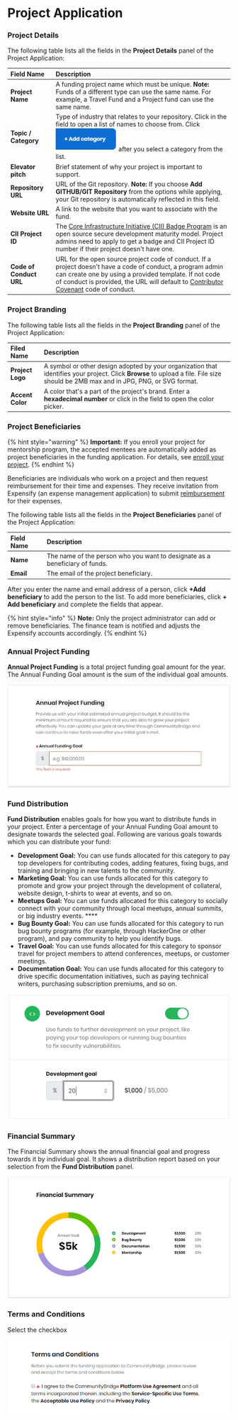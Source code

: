 # Project Application

### Project Details

The following table lists all the fields in the **Project Details** panel of the Project Application:

| Field Name | Description |
| :--- | :--- |
| **Project Name** | A funding project name which must be unique. **Note:** Funds of a different type can use the same name. For example, a Travel Fund and a Project fund can use the same name. |
| **Topic / Category**  | Type of industry that relates to your repository. Click in the field to open a list of names to choose from. Click ![](../../.gitbook/assets/7418620.jpg) after you select a category from the list. |
| **Elevator pitch**  | Brief statement of why your project is important to support. |
| **Repository URL** | URL of the Git repository.  **Note:** If you choose **Add GITHUB/GIT Repository** from the options while applying, your Git repository is automatically reflected in this field. |
| **Website URL** | A link to the website that you want to associate with the fund. |
| **CII Project ID** | The [Core Infrastructure Initiative \(CII\) Badge Program](https://www.coreinfrastructure.org/programs/badge-program/) is an open source secure development maturity model. Project admins need to apply to get a badge and CII Project ID number if their project doesn't have one.  |
| **Code of Conduct URL** | URL for the open source project code of conduct. If a project doesn't have a code of conduct, a program admin can create one by using a provided template. If not code of conduct is provided, the URL will default to [Contributor Covenant](https://www.contributor-covenant.org/version/1/4/code-of-conduct) code of conduct.  |

### Project Branding

The following table lists all the fields in the **Project Branding** panel of the Project Application:

| Filed Name | Description |
| :--- | :--- |
| **Project Logo** | A symbol or other design adopted by your organization that identifies your project. Click **Browse** to upload a file. File size should be 2MB max and in JPG, PNG, or SVG format. |
| **Accent Color** | A color that's a part of the project's brand.  Enter a **hexadecimal number** or click in the field to open the color picker. |

### Project Beneficiaries

{% hint style="warning" %}
**Important:** If you enroll your project for mentorship program, the accepted mentees are automatically added as project beneficiaries in the funding application. For details, see [enroll your project](../mentorship/administrators/enroll-your-project/).
{% endhint %}

Beneficiaries are individuals who work on a project and then request reimbursement for their time and expenses. They receive invitation from Expensify \(an expense management application\) to submit  [reimbursement](get-reimbursed.md) for their expenses.

The following table lists all the fields in the **Project Beneficiaries** panel of the Project Application:

| Field Name | Description |
| :--- | :--- |
| **Name** | The name of the person who you want to designate as a beneficiary of funds. |
| **Email** | The email of the project beneficiary. |

After you enter the name and email address of a person, click **+Add beneficiary** to add the person to the list. To add more beneficiaries, click **+ Add beneficiary** and complete the fields that appear.

{% hint style="info" %}
**Note:** Only the project administrator can add or remove beneficiaries. The finance team is notified and adjusts the Expensify accounts accordingly.
{% endhint %}

### Annual Project Funding

**Annual Project Funding** is a total project funding goal amount for the year. The Annual Funding Goal amount is the sum of the individual goal amounts.

![Annual Project Funding](../../.gitbook/assets/7418619.jpg)

### Fund Distribution

**Fund Distribution** enables goals for how you want to distribute funds in your project. Enter a percentage of your Annual Funding Goal amount to designate towards the selected goal. Following are various goals towards which you can distribute your fund:

* **Development Goal:** You can use funds allocated for this category to pay top developers for contributing codes, adding features, fixing bugs, and training and bringing in new talents to the community.
* **Marketing Goal:** You can use funds allocated for this category to promote and grow your project through the development of collateral, website design, t-shirts to wear at events, and so on.
* **Meetups Goal:** You can use funds allocated for this category to socially connect with your community through local meetups, annual summits, or big industry events. ****
* **Bug Bounty Goal:** You can use funds allocated for this category to run bug bounty programs \(for example, through HackerOne or other program\), and pay community to help you identify bugs.
* **Travel Goal:** You can use funds allocated for this category to sponsor travel for project members to attend conferences, meetups, or customer meetings.
* **Documentation Goal:** You can use funds allocated for this category to drive specific documentation initiatives, such as paying technical writers, purchasing subscription premiums, and so on.

![](../../.gitbook/assets/7418622.png)

### Financial Summary

The Financial Summary shows the annual financial goal and progress towards it by individual goal. It shows a distribution report based on your selection from the **Fund Distribution** panel.

![Financial Summary](../../.gitbook/assets/7418621.png)

### Terms and Conditions

Select the checkbox

![](../../.gitbook/assets/7418615.png)

